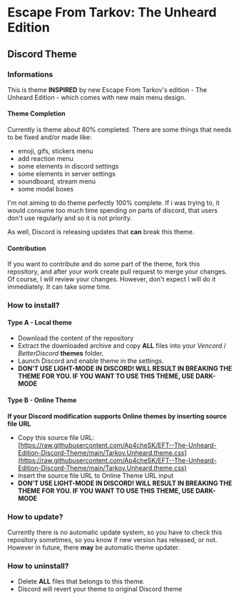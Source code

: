 # Escape From Tarkov: The Unheard Edition
## Discord Theme

### Informations

This is theme **INSPIRED** by new Escape From Tarkov's edition - The Unheard Edition - which comes with new main menu design.

#### Theme Completion

Currently is theme about 80% completed. There are some things that needs to be fixed and/or made like:
- emoji, gifs, stickers menu
- add reaction menu
- some elements in discord settings
- some elements in server settings
- soundboard, stream menu
- some modal boxes

I'm not aiming to do theme perfectly 100% complete. If i was trying to, it would consume too much time spending on parts of discord, that users don't use regularly and so it is not priority.

As well, Discord is releasing updates that **can** break this theme.

#### Contribution

If you want to contribute and do some part of the theme, fork this repository, and after your work create pull request to merge your changes. Of course, I will review your changes. However, don't expect I will do it immediately. It can take some time.

### How to install?

#### Type A - Local theme
- Download the content of the repository
- Extract the downloaded archive and copy **ALL** files into your *Vencord* / *BetterDiscord* **themes** folder.
- Launch Discord and enable theme in the settings.
- **DON'T USE LIGHT-MODE IN DISCORD! WILL RESULT IN BREAKING THE THEME FOR YOU. IF YOU WANT TO USE THIS THEME, USE DARK-MODE**

#### Type B - Online Theme
**If your Discord modification supports Online themes by inserting source file URL**
- Copy this source file URL: [https://raw.githubusercontent.com/Ap4cheSK/EFT--The-Unheard-Edition-Discord-Theme/main/Tarkov.Unheard.theme.css](https://raw.githubusercontent.com/Ap4cheSK/EFT--The-Unheard-Edition-Discord-Theme/main/Tarkov.Unheard.theme.css)
- Insert the source file URL to Online Theme URL input
- **DON'T USE LIGHT-MODE IN DISCORD! WILL RESULT IN BREAKING THE THEME FOR YOU. IF YOU WANT TO USE THIS THEME, USE DARK-MODE**

### How to update?

Currently there is no automatic update system, so you have to check this repository sometimes, so you know if new version has released, or not. However in future, there **may** be automatic theme updater.

### How to uninstall?

- Delete **ALL** files that belongs to this theme.
- Discord will revert your theme to original Discord theme
